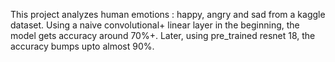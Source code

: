 This project analyzes human emotions : happy, angry and sad from a kaggle dataset. Using a naive convolutional+ linear layer in the beginning, the model gets accuracy around 70%+. Later, using pre_trained resnet 18, the accuracy bumps upto almost 90%. 
